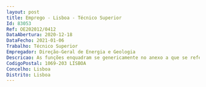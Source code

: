 ```yaml
--- 
layout: post
title: Emprego - Lisboa - Técnico Superior
Id: 83053
Ref: OE202012/0412
DataAbertura: 2020-12-18
DataFecho: 2021-01-06
Trabalho: Técnico Superior
Empregador: Direção-Geral de Energia e Geologia
Descricao: As funções enquadram se genericamente no anexo a que se refere o n.º 2 do artigo 88.º da LTFP que correspondem ao grau 3 de complexidade funcional da carreira e categoria de técnico superior, indicando se abaixo a caraterização especifica por referências e respetivo local de trabalho.
CodigoPostal: 1069-203 LISBOA
Concelho: Lisboa
Distrito: Lisboa
--- 
```

